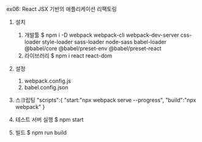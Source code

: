 ex06: React JSX 기반의 애플리케이션 리팩토링

1. 설치
    1) 개발툴
        $ npm i -D webpack webpack-cli webpack-dev-server css-loader style-loader sass-loader node-sass babel-loader @babel/core @babel/preset-env @babel/preset-react
    2) 라이브러리
        $ npm i react react-dom

2. 설정
    1) webpack.config.js
    2) babel.config.json
3. 스크립팅
   "scripts":{
      "start:"npx webpack serve --progress",
      "build":"npx webpack"
   }
4. 테스트 서버 실행
  $ npm start
5. 빌드
   $ npm run build
